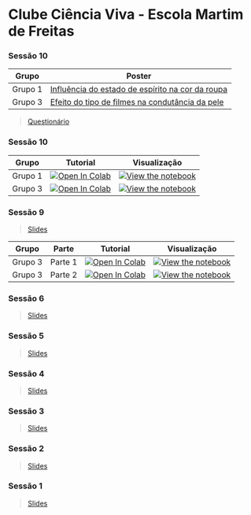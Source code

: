 # Clube Ciência Viva - Escola Martim de Freitas

### Sessão 10
| Grupo | Poster |
| - | --- | 
| Grupo 1 | [Influência do estado de espírito na cor da roupa](poster/Grupo1-POSTER-sessions9-to-11-EMartimFreitas_POCH.pdf) |
| Grupo 3 | [Efeito do tipo de filmes na condutância da pele](poster/Grupo3-POSTER-sessions9-to-11-EMartimFreitas_POCH.pdf) |

> [Questionário](form/Actividade%201_questionário_geral.pdf)

### Sessão 10

| Grupo | Tutorial | Visualização |
| - | --- | ---- |
| Grupo 1 | [![Open In Colab](https://colab.research.google.com/assets/colab-badge.svg)](https://colab.research.google.com/github/CIBIT-ICNAS/clube-ciencia-viva/blob/main/tutorials/SAG-sessao10-group1.ipynb) | [![View the notebook](https://img.shields.io/badge/render-nbviewer-orange.svg)](https://nbviewer.jupyter.org/github/CIBIT-ICNAS/clube-ciencia-viva/blob/main/tutorials/SAG-sessao10-group1.ipynb?flush_cache=true) |
| Grupo 3 | [![Open In Colab](https://colab.research.google.com/assets/colab-badge.svg)](https://colab.research.google.com/github/CIBIT-ICNAS/clube-ciencia-viva/blob/main/tutorials/SAG-sessao10-group3.ipynb) | [![View the notebook](https://img.shields.io/badge/render-nbviewer-orange.svg)](https://nbviewer.jupyter.org/github/CIBIT-ICNAS/clube-ciencia-viva/blob/main/tutorials/SAG-sessao10-group3.ipynb?flush_cache=true) |


### Sessão 9

> [Slides](slides/Lesson9Activity1.pdf)


| Grupo | Parte | Tutorial | Visualização |
| - | - | --- | ---- |
| Grupo 3 | Parte 1 | [![Open In Colab](https://colab.research.google.com/assets/colab-badge.svg)](https://colab.research.google.com/github/CIBIT-ICNAS/clube-ciencia-viva/blob/main/tutorials/SAG-sessao9-part1-group3.ipynb) | [![View the notebook](https://img.shields.io/badge/render-nbviewer-orange.svg)](https://nbviewer.jupyter.org/github/CIBIT-ICNAS/clube-ciencia-viva/blob/main/tutorials/SAG-sessao9-part1-group3.ipynb?flush_cache=true) |
| Grupo 3 | Parte 2 | [![Open In Colab](https://colab.research.google.com/assets/colab-badge.svg)](https://colab.research.google.com/github/CIBIT-ICNAS/clube-ciencia-viva/blob/main/tutorials/SAG-sessao9-part2-group3.ipynb) | [![View the notebook](https://img.shields.io/badge/render-nbviewer-orange.svg)](https://nbviewer.jupyter.org/github/CIBIT-ICNAS/clube-ciencia-viva/blob/main/tutorials/SAG-sessao9-part2-group3.ipynb?flush_cache=true) |

### Sessão 6
> [Slides](slides/Lesson6Activity1.pdf)

### Sessão 5
> [Slides](slides/Lesson5Activity1.pdf)

### Sessão 4
> [Slides](slides/Lesson4Activity1.pdf)

### Sessão 3
> [Slides](slides/Lesson3Activity1.pdf)

### Sessão 2
> [Slides](slides/Lesson2Activity1.pdf)

### Sessão 1
> [Slides](slides/Lesson1Activity1.pdf)